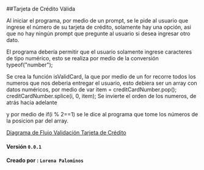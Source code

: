 ##Tarjeta de Crédito Válida

Al iniciar el programa, por medio de un prompt, se le pide al usuario que ingrese el número de su tarjeta de crédito, solamente hay una opción, asi que no hay ningún prompt que pregunte al usuario si desea ingresar otro dato. 

El programa debería permitir que el usuario solamente ingrese caracteres de tipo numérico, esto se realiza por medio de la conversión typeof("number"); 

Se crea la función isValidCard, la que por medio de un for recorre todos los numeros que nos deberia entregar el usuario, esto debiera ser un array con datos numéricos, por medio de 
		var item = creditCardNumber.pop();
  		creditCardNumber.splice(i, 0, item); 
Se invierte el orden de los numeros, de atrás hacia adelante

y por medio de if(i % 2==1) se le dice al programa que tome los números de la posicion par del array. 

[Diagrama de Flujo Validación Tarjeta de Crédito](https://drive.google.com/file/d/0B0ZLNSf1dRANZzFJSnRRMG1DRVU/view?usp=sharing)

#### Versión `0.0.1`

#### Creado por : `Lorena Palominos`